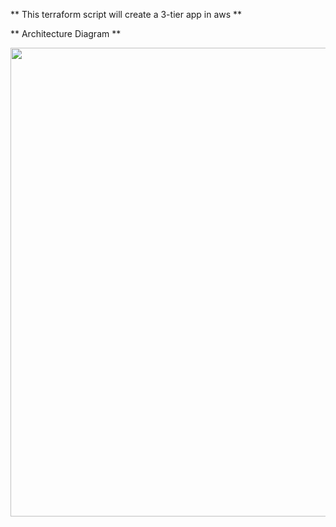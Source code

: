** This terraform script will create a 3-tier app in aws **

** Architecture Diagram **

<img src="https://github.com/arjunopsmx/devops-tech-challenges/blob/main/Challenge-1/3tier-architecture.png" width=750 align=middle>
